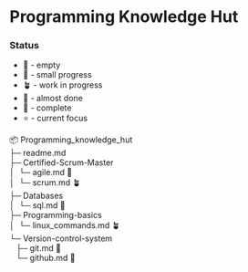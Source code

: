 # Programming Knowledge Hut

### Status
- :microbe:  - empty
- :seedling: - small progress
- :potted_plant: - work in progress
- :bee: - almost done
- :deciduous_tree: - complete
- :star: - current focus

📦 Programming_knowledge_hut\
├─ readme.md\
├─ Certified-Scrum-Master\
│  └─ agile.md :bee:\
│  └─ scrum.md :potted_plant:\
├─ Databases\
│  └─ sql.md :seedling:\
├─ Programming-basics\
│  └─ linux_commands.md :potted_plant:\
└─ Version-control-system\
   ├─ git.md :seedling:\
   └─ github.md :seedling:

